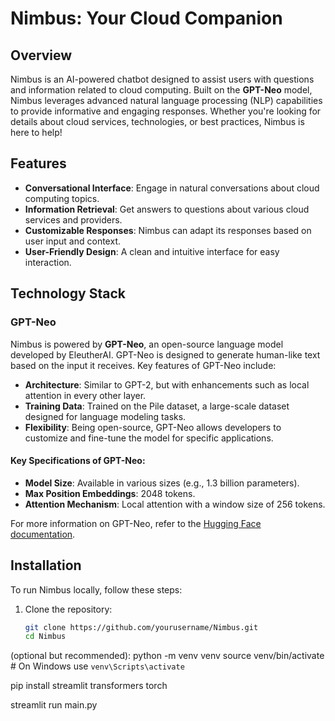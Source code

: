 # Nimbus: Your Cloud Companion

## Overview

Nimbus is an AI-powered chatbot designed to assist users with questions and information related to cloud computing. Built on the **GPT-Neo** model, Nimbus leverages advanced natural language processing (NLP) capabilities to provide informative and engaging responses. Whether you're looking for details about cloud services, technologies, or best practices, Nimbus is here to help!

## Features

- **Conversational Interface**: Engage in natural conversations about cloud computing topics.
- **Information Retrieval**: Get answers to questions about various cloud services and providers.
- **Customizable Responses**: Nimbus can adapt its responses based on user input and context.
- **User-Friendly Design**: A clean and intuitive interface for easy interaction.

## Technology Stack

### GPT-Neo

Nimbus is powered by **GPT-Neo**, an open-source language model developed by EleutherAI. GPT-Neo is designed to generate human-like text based on the input it receives. Key features of GPT-Neo include:

- **Architecture**: Similar to GPT-2, but with enhancements such as local attention in every other layer.
- **Training Data**: Trained on the Pile dataset, a large-scale dataset designed for language modeling tasks.
- **Flexibility**: Being open-source, GPT-Neo allows developers to customize and fine-tune the model for specific applications.

#### Key Specifications of GPT-Neo:
- **Model Size**: Available in various sizes (e.g., 1.3 billion parameters).
- **Max Position Embeddings**: 2048 tokens.
- **Attention Mechanism**: Local attention with a window size of 256 tokens.

For more information on GPT-Neo, refer to the [Hugging Face documentation](https://huggingface.co/docs/transformers/v4.13.0/en/model_doc/gpt_neo).

## Installation

To run Nimbus locally, follow these steps:

1. Clone the repository:
   ```bash
   git clone https://github.com/yourusername/Nimbus.git
   cd Nimbus
(optional but recommended):
python -m venv venv
source venv/bin/activate  # On Windows use `venv\Scripts\activate`

pip install streamlit transformers torch

streamlit run main.py
